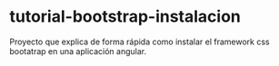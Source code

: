 # tutorial-bootstrap-instalacion
Proyecto que explica de forma rápida como instalar el framework css bootatrap en una aplicación angular.
